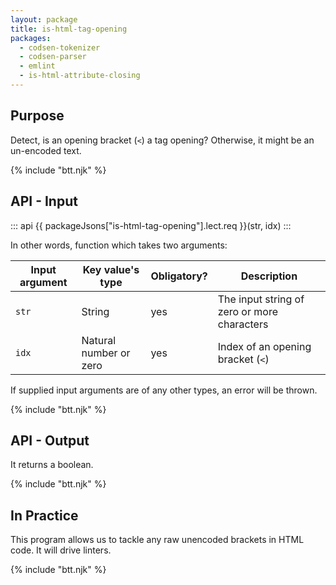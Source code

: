 ```yaml
---
layout: package
title: is-html-tag-opening
packages:
  - codsen-tokenizer
  - codsen-parser
  - emlint
  - is-html-attribute-closing
---
```


## Purpose

Detect, is an opening bracket (`<`) a tag opening? Otherwise, it might be an un-encoded text.

{% include "btt.njk" %}

## API - Input

::: api
{{ packageJsons["is-html-tag-opening"].lect.req }}(str, idx)
:::

In other words, function which takes two arguments:

| Input argument | Key value's type       | Obligatory? | Description                                 |
| -------------- | ---------------------- | ----------- | ------------------------------------------- |
| `str`          | String                 | yes         | The input string of zero or more characters |
| `idx`          | Natural number or zero | yes         | Index of an opening bracket (`<`)           |

If supplied input arguments are of any other types, an error will be thrown.

{% include "btt.njk" %}

## API - Output

It returns a boolean.

{% include "btt.njk" %}

## In Practice

This program allows us to tackle any raw unencoded brackets in HTML code. It will drive linters.

{% include "btt.njk" %}
